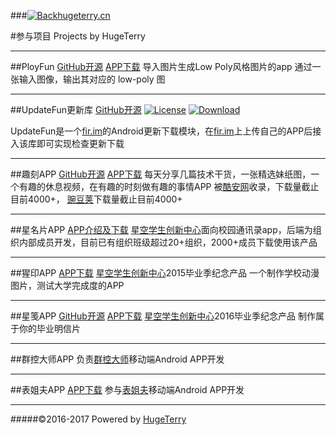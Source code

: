 
###[![Back](https://hugeterry.github.io/images/ic_arrow_back_black_24px.svg)hugeterry.cn](http://hugeterry.cn/) 

#参与项目 
Projects by HugeTerry

----
##PloyFun
[GitHub开源](https://github.com/hugeterry/PloyFun)   [APP下载](https://fir.im/polyfun)
导入图片生成Low Poly风格图片的app
通过一张输入图像，输出其对应的 low-poly 图

----
##UpdateFun更新库
[GitHub开源](https://github.com/hugeterry/UpdateDemo)
[![License](https://img.shields.io/badge/license-Apache%202.0-blue.svg)](https://github.com/hugeterry/UpdateDemo/blob/master/LICENSE.txt) [![Download](https://api.bintray.com/packages/hugeterry/update/UpdateFun/images/download.svg) ](https://bintray.com/hugeterry/update/UpdateFun/_latestVersion)

UpdateFun是一个[fir.im](http://fir.im/)的Android更新下载模块，在[fir.im](http://fir.im/)上上传自己的APP后接入该库即可实现检查更新下载

----
##趣刻APP
[GitHub开源](https://github.com/hugeterry/coderfun)   [APP下载](http://www.wandoujia.com/apps/cn.hugeterry.coderfun)
每天分享几篇技术干货，一张精选妹纸图，一个有趣的休息视频，在有趣的时刻做有趣的事情APP
被[酷安网](http://www.coolapk.com/apk/cn.hugeterry.coderfun)收录，下载量截止目前4000+，
[豌豆荚](http://www.wandoujia.com/apps/cn.hugeterry.coderfun)下载量截止目前4000+

----
##星名片APP
[APP介绍及下载](http://www.xingkong.us/home/starcard/)
[星空学生创新中心](http://www.xingkong.us/)面向校园通讯录app，后端为组织内部成员开发，目前已有组织班级超过20+组织，2000+成员下载使用该产品

----
##猩印APP
[APP下载](https://fir.im/starmark)
[星空学生创新中心](http://www.xingkong.us/)2015毕业季纪念产品
一个制作学校动漫图片，测试大学完成度的APP

----
##星笺APP
[GitHub开源](https://github.com/hugeterry/superXingPostCard)   [APP下载](https://fir.im/xingpostcard)
[星空学生创新中心](http://www.xingkong.us/)2016毕业季纪念产品
制作属于你的毕业明信片

----
##群控大师APP
负责[群控大师](http://www.020hacker.com)移动端Android APP开发

----
##表姐夫APP
[APP下载](https://www.biaojiepay.com/)
参与[表姐夫](https://www.biaojiepay.com/)移动端Android APP开发

----
#####©2016-2017 Powered by [HugeTerry](http://hugeterry.cn/)